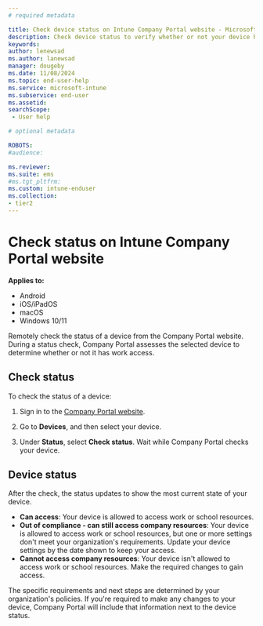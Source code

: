 ```yaml
---
# required metadata

title: Check device status on Intune Company Portal website - Microsoft Intune | Microsoft Docs
description: Check device status to verify whether or not your device has access to work resources. 
keywords:
author: lenewsad
ms.author: lanewsad
manager: dougeby
ms.date: 11/08/2024
ms.topic: end-user-help
ms.service: microsoft-intune
ms.subservice: end-user
ms.assetid: 
searchScope:
 - User help

# optional metadata

ROBOTS:  
#audience:

ms.reviewer: 
ms.suite: ems
#ms.tgt_pltfrm:
ms.custom: intune-enduser
ms.collection:
- tier2
---
```


# Check status on Intune Company Portal website  


**Applies to:** 
* Android  
* iOS/iPadOS   
* macOS   
* Windows 10/11     

Remotely check the status of a device from the Company Portal website. During a status check, Company Portal assesses the selected device to determine whether or not it has work access. 

## Check status  
To check the status of a device:  

1. Sign in to the [Company Portal website](https://go.microsoft.com/fwlink/?linkid=2010980).  

2. Go to **Devices**, and then select your device.  

3. Under **Status**, select **Check status**. Wait while Company Portal checks your device.  

## Device status    

After the check, the status updates to show the most current state of your device. 

* **Can access**: Your device is allowed to access work or school resources.  
* **Out of compliance - can still access company resources**: Your device is allowed to access work or school resources, but one or more settings don't meet your organization's requirements. Update your device settings by the date shown to keep your access.  
* **Cannot access company resources**: Your device isn't allowed to access work or school resources. Make the required changes to gain access.  

The specific requirements and next steps are determined by your organization's policies. If you're required to make any changes to your device, Company Portal will include that information next to the device status.  
